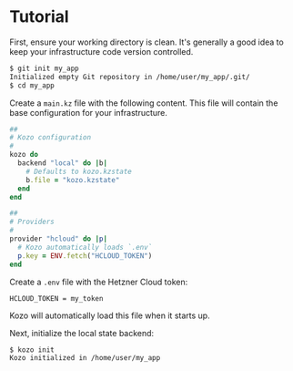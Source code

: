 # Tutorial

First, ensure your working directory is clean.
It's generally a good idea to keep your infrastructure code version controlled.

```sh
$ git init my_app
Initialized empty Git repository in /home/user/my_app/.git/
$ cd my_app
```

Create a `main.kz` file with the following content.
This file will contain the base configuration for your infrastructure.

```ruby
##
# Kozo configuration
#
kozo do
  backend "local" do |b|
    # Defaults to kozo.kzstate
    b.file = "kozo.kzstate"
  end
end

##
# Providers
#
provider "hcloud" do |p|
  # Kozo automatically loads `.env`
  p.key = ENV.fetch("HCLOUD_TOKEN")
end
```

Create a `.env` file with the Hetzner Cloud token:

```env
HCLOUD_TOKEN = my_token
```

Kozo will automatically load this file when it starts up.

Next, initialize the local state backend:

```sh
$ kozo init
Kozo initialized in /home/user/my_app
```
